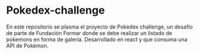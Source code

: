 # Pokedex-challenge
En este repositorio se plasma el proyecto de Pokedex challenge, un desafío de parte de Fundación Formar donde se debe realizar un listado de pokemons en forma de galería. Desarrollado en react y que consuma una API de Pokémon.
